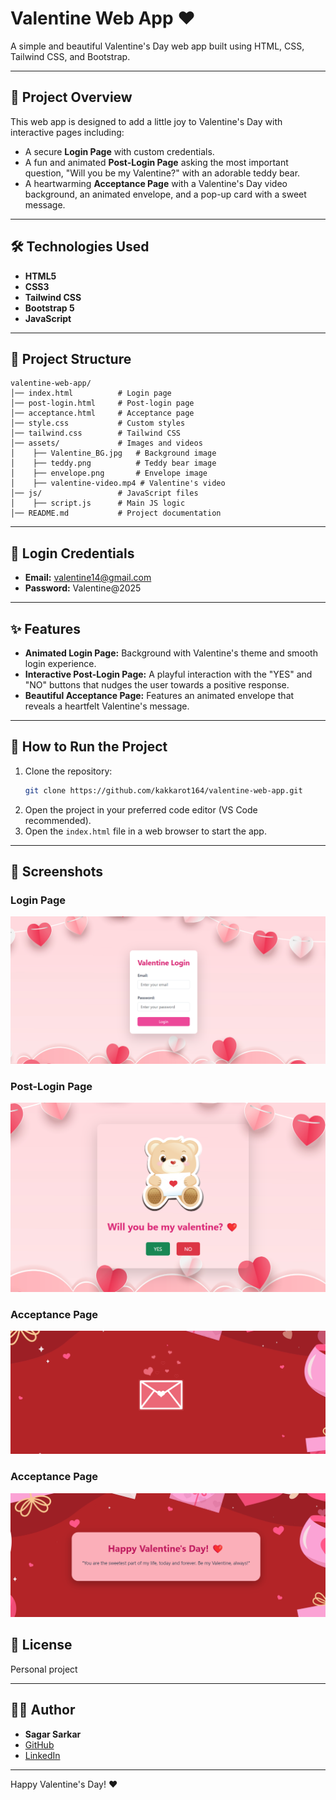 # Valentine Web App ❤️

A simple and beautiful Valentine's Day web app built using HTML, CSS, Tailwind CSS, and Bootstrap.

---

## 🌟 **Project Overview**
This web app is designed to add a little joy to Valentine's Day with interactive pages including:
- A secure **Login Page** with custom credentials.
- A fun and animated **Post-Login Page** asking the most important question, "Will you be my Valentine?" with an adorable teddy bear.
- A heartwarming **Acceptance Page** with a Valentine's Day video background, an animated envelope, and a pop-up card with a sweet message.

---

## 🛠️ **Technologies Used**
- **HTML5**
- **CSS3**
- **Tailwind CSS**
- **Bootstrap 5**
- **JavaScript**

---

## 📁 **Project Structure**
```
valentine-web-app/
│── index.html          # Login page
│── post-login.html     # Post-login page
│── acceptance.html     # Acceptance page
│── style.css           # Custom styles
│── tailwind.css        # Tailwind CSS
│── assets/             # Images and videos
│    ├── Valentine_BG.jpg   # Background image
│    ├── teddy.png          # Teddy bear image
│    ├── envelope.png       # Envelope image
│    ├── valentine-video.mp4 # Valentine's video
│── js/                 # JavaScript files
│    ├── script.js      # Main JS logic
│── README.md           # Project documentation
```

---

## 🔐 **Login Credentials**
- **Email:** valentine14@gmail.com
- **Password:** Valentine@2025

---

## ✨ **Features**
- **Animated Login Page:** Background with Valentine's theme and smooth login experience.
- **Interactive Post-Login Page:** A playful interaction with the "YES" and "NO" buttons that nudges the user towards a positive response.
- **Beautiful Acceptance Page:** Features an animated envelope that reveals a heartfelt Valentine's message.

---

## 🚀 **How to Run the Project**
1. Clone the repository:
   ```bash
   git clone https://github.com/kakkarot164/valentine-web-app.git
   ```
2. Open the project in your preferred code editor (VS Code recommended).
3. Open the `index.html` file in a web browser to start the app.

---

## 📸 **Screenshots**
### Login Page
![Login Page](assets/screenshot1.png)

### Post-Login Page
![Post-Login Page](assets/screenshot2.png)

### Acceptance Page
![Acceptance Page](assets/screenshot3.png)

### Acceptance Page
![Acceptance Page](assets/screenshot4.png)

## 📄 **License**
Personal project 

---

## 🧑‍💻 **Author**
- **Sagar Sarkar**
- [GitHub](https://github.com/kakkarot164)
- [LinkedIn](https://www.linkedin.com/in/thesagarsarkar)

---

Happy Valentine's Day! ❤️

